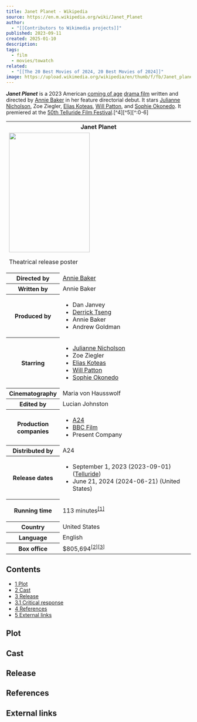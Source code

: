 ```yaml
---
title: Janet Planet - Wikipedia
source: https://en.m.wikipedia.org/wiki/Janet_Planet
author:
  - "[[Contributors to Wikimedia projects]]"
published: 2023-09-11
created: 2025-01-10
description: 
tags:
  - film
  - movies/towatch
related:
  - "[[The 20 Best Movies of 2024, 20 Best Movies of 2024]]"
image: https://upload.wikimedia.org/wikipedia/en/thumb/f/fb/Janet_planet_poster.jpg/220px-Janet_planet_poster.jpg
---
```

***Janet Planet*** is a 2023 American [coming of age](https://en.m.wikipedia.org/wiki/Coming-of-age_story "Coming-of-age story") [drama film](https://en.m.wikipedia.org/wiki/Drama_film "Drama film") written and directed by [Annie Baker](https://en.m.wikipedia.org/wiki/Annie_Baker "Annie Baker") in her feature directorial debut. It stars [Julianne Nicholson](https://en.m.wikipedia.org/wiki/Julianne_Nicholson "Julianne Nicholson"), Zoe Ziegler, [Elias Koteas](https://en.m.wikipedia.org/wiki/Elias_Koteas "Elias Koteas"), [Will Patton](https://en.m.wikipedia.org/wiki/Will_Patton "Will Patton"), and [Sophie Okonedo](https://en.m.wikipedia.org/wiki/Sophie_Okonedo "Sophie Okonedo"). It premiered at the [50th Telluride Film Festival](https://en.m.wikipedia.org/wiki/50th_Telluride_Film_Festival "50th Telluride Film Festival").[^4][^5][^:0-6]

<table><tbody><tr><th colspan="2">Janet Planet</th></tr><tr><td colspan="2"><span><a href="https://en.m.wikipedia.org/wiki/File:Janet_planet_poster.jpg"><img src="https://upload.wikimedia.org/wikipedia/en/thumb/f/fb/Janet_planet_poster.jpg/220px-Janet_planet_poster.jpg" width="220" height="326"></a></span><p>Theatrical release poster</p></td></tr><tr><th scope="row">Directed by</th><td><a href="https://en.m.wikipedia.org/wiki/Annie_Baker">Annie Baker</a></td></tr><tr><th scope="row">Written by</th><td>Annie Baker</td></tr><tr><th scope="row">Produced by</th><td><div><ul><li>Dan Janvey</li><li><a href="https://en.m.wikipedia.org/wiki/Derrick_Tseng">Derrick Tseng</a></li><li>Annie Baker</li><li>Andrew Goldman</li></ul></div></td></tr><tr><th scope="row">Starring</th><td><div><ul><li><a href="https://en.m.wikipedia.org/wiki/Julianne_Nicholson">Julianne Nicholson</a></li><li>Zoe Ziegler</li><li><a href="https://en.m.wikipedia.org/wiki/Elias_Koteas">Elias Koteas</a></li><li><a href="https://en.m.wikipedia.org/wiki/Will_Patton">Will Patton</a></li><li><a href="https://en.m.wikipedia.org/wiki/Sophie_Okonedo">Sophie Okonedo</a></li></ul></div></td></tr><tr><th scope="row">Cinematography</th><td>Maria von Hausswolf</td></tr><tr><th scope="row">Edited by</th><td>Lucian Johnston</td></tr><tr><th scope="row"><p>Production<br>companies</p></th><td><div><ul><li><a href="https://en.m.wikipedia.org/wiki/A24">A24</a></li><li><a href="https://en.m.wikipedia.org/wiki/BBC_Film">BBC Film</a></li><li>Present Company</li></ul></div></td></tr><tr><th scope="row">Distributed by</th><td>A24</td></tr><tr><th scope="row"><p>Release dates</p></th><td><div><ul><li>September&nbsp;1,&nbsp;2023<span>&nbsp;(<span>2023-09-01</span>)</span> (<a href="https://en.m.wikipedia.org/wiki/50th_Telluride_Film_Festival">Telluride</a>)</li><li>June&nbsp;21,&nbsp;2024<span>&nbsp;(<span>2024-06-21</span>)</span> (United States)</li></ul></div></td></tr><tr><th scope="row"><p>Running time</p></th><td>113 minutes<sup><a href="https://en.m.wikipedia.org/wiki/#cite_note-1"><span>[</span>1<span>]</span></a></sup></td></tr><tr><th scope="row">Country</th><td>United States</td></tr><tr><th scope="row">Language</th><td>English</td></tr><tr><th scope="row">Box office</th><td>$805,694<sup><a href="https://en.m.wikipedia.org/wiki/#cite_note-BOM-2"><span>[</span>2<span>]</span></a></sup><sup><a href="https://en.m.wikipedia.org/wiki/#cite_note-NUM-3"><span>[</span>3<span>]</span></a></sup></td></tr></tbody></table>

## Contents

- [1 Plot](https://en.m.wikipedia.org/wiki/#Plot)
- [2 Cast](https://en.m.wikipedia.org/wiki/#Cast)
- [3 Release](https://en.m.wikipedia.org/wiki/#Release)
- [3.1 Critical response](https://en.m.wikipedia.org/wiki/#Critical_response)
- [4 References](https://en.m.wikipedia.org/wiki/#References)
- [5 External links](https://en.m.wikipedia.org/wiki/#External_links)

## Plot

## Cast

## Release

## References

## External links